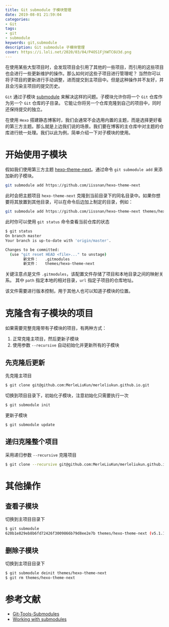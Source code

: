 ```yaml
---
title: Git submodule 子模块管理
date: 2019-08-01 21:59:04
categories:
- Git
tags:
- git
- submodule
keywords: git,submodule
description: Git submodule 子模块管理
cover: https://i.loli.net/2020/03/04/P4OS1FjhWTC6U3d.png
---
```


在使用某些大型项目时，会发现项目会引用了其他的一些项目，而引用的这些项目也会进行一些更新维护的操作。那么如何对这些子项目进行管理呢？ 当然你可以将子项目的更新进行手动调整，进而提交到主项目中。但是这种操作并不友好，并且会污染主项目的提交历史。

`Git` 通过子模块 [submodule](https://github.blog/2016-02-01-working-with-submodules/) 来解决这样的问题。子模块允许你将一个 `Git` 仓库作为另一个 `Git` 仓库的子目录。 它能让你将另一个仓库克隆到自己的项目中，同时还保持提交的独立。


在使用 `Hexo` 搭建静态博客时，我们会通常不会选用内置的主题，而是选择更好看的第三方主题。那么就是上边我们说的场景。我们要在博客的主仓库中对主题的仓库进行统一处理。我们以此为例，简单介绍一下对子模块的使用。

开始使用子模块
============

假如我们使用第三方主题 [hexo-theme-next](https://github.com/iissnan/hexo-theme-next)。通过命令 `git submodule add` 来添加新的子模块。

``` bash
git submodule add https://github.com/iissnan/hexo-theme-next
```

此时会把主题项目 `hexo-theme-next` 克隆到当前目录下的同名目录中。如果你想要将其放置到其他目录，可以在命令后边加上制定的目录，例如：

``` bash
git submodule add https://github.com/iissnan/hexo-theme-next themes/hexo-theme-next
```

此时你可以使用 `git status` 命令查看当前仓库的状态

``` bash
$ git status
On branch master
Your branch is up-to-date with 'origin/master'.

Changes to be committed:
  (use "git reset HEAD <file>..." to unstage)
        新文件：   .gitmodules
        新文件：   themes/hexo-theme-next

```

关键注意点是文件 `.gitmodules`，该配置文件存储了项目和本地目录之间的映射关系。
其中 `path` 指定本地的相对目录，`url` 指定子项目的仓库地址。

该文件需要进行版本控制，用于其他人也可以知道子模块的位置。


克隆含有子模块的项目
=================

如果需要完整克隆带有子模块的项目，有两种方式：

1. 正常克隆主项目，然后更新子模块
2. 使用参数 `--recursive` 自动初始化并更新所有的子模块

先克隆后更新
----------

先克隆主项目

``` bash
$ git clone git@github.com:MerleLiuKun/merleliukun.github.io.git
```

切换到项目目录下，初始化子模块，注意初始化只需要执行一次

``` bash
$ git submodule init
```

更新子模块

``` bash
$ git submodule update
```

递归克隆整个项目
--------------

采用递归参数 `--recursive`  克隆项目

``` bash
$ git clone --recursive git@github.com:MerleLiuKun/merleliukun.github.io.git
```

其他操作
========

查看子模块
--------

切换到主项目目录下

``` bash
$ git submodule 
620b1e829eb8b6fd72426f3009866b79d8ee2e7b themes/hexo-theme-next (v5.1.1-693-g620b1e8)
```

删除子模块
---------

切换到主项目目录下

``` bash
$ git submodule deinit themes/hexo-theme-next
$ git rm themes/hexo-theme-next
```

参考文献
=======

- [Git-Tools-Submodules](https://git-scm.com/book/en/v2/Git-Tools-Submodules)
- [Working with submodules](https://github.blog/2016-02-01-working-with-submodules/)
